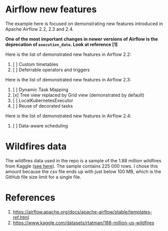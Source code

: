 # Airflow new features

The example here is focused on demonstrating new features
introduced in Apache Airflow 2.2, 2.3 and 2.4.


**One of the most important changes in newer versions of
Airflow is the deprecation of `execution_date`. 
Look at reference [1]**

Here is the list of demonstrated new features in Airflow 2.2:
1. [ ] Custom timetables
2. [ ] Deferrable operators and triggers

Here is the list of demonstrated new features in Airflow 2.3:
1. [ ] Dynamic Task Mapping
2. [x] Tree view replaced by Grid view (demonstrated by default)
3. [ ] LocalKubernetesExecutor
4. [ ] Reuse of decorated tasks

Here is the list of demonstrated new features in Airflow 2.4:
1. [ ] Data-aware scheduling

# Wildfires data
The wildfires data used in the repo is a sample of the 
1.88 million wildfires from Kaggle ([see here](https://www.kaggle.com/datasets/rtatman/188-million-us-wildfires)).
The sample contains 225 000 rows. I chose this amount because
the csv file ends up with just below 100 MB, which is the GitHub
file size limit for a single file. 

# References
1. https://airflow.apache.org/docs/apache-airflow/stable/templates-ref.html
2. https://www.kaggle.com/datasets/rtatman/188-million-us-wildfires